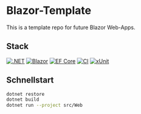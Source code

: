 # Blazor-Template
This is a template repo for future Blazor Web-Apps.

## Stack
[![.NET](https://img.shields.io/badge/.NET-9.0-blueviolet)](https://dotnet.microsoft.com/) 
[![Blazor](https://img.shields.io/badge/Blazor-Server%2FWASM-purple)](https://learn.microsoft.com/aspnet/core/blazor)
[![EF Core](https://img.shields.io/badge/Entity%20Framework%20Core-8.0.0-2c3e50)](https://learn.microsoft.com/ef/core/)
[![CI](https://github.com/Sch1nk3n/Blazor-Template/actions/workflows/ci.yml/badge.svg)](https://github.com/Sch1nk3n/Blazor-Template/actions)
[![xUnit](https://img.shields.io/badge/xUnit-2.6.0-9cf)](https://xunit.net/)

## Schnellstart
```bash
dotnet restore
dotnet build
dotnet run --project src/Web
